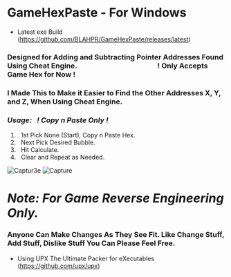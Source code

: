 # GameHexPaste - For Windows
* Latest exe Build (https://github.com/BLAHPR/GameHexPaste/releases/latest)
### Designed for Adding and Subtracting Pointer Addresses Found Using Cheat Engine. &nbsp;&nbsp;&nbsp;&nbsp;&nbsp;&nbsp;&nbsp;&nbsp;&nbsp;&nbsp;&nbsp;&nbsp;&nbsp;&nbsp;&nbsp;&nbsp;&nbsp;&nbsp;&nbsp;&nbsp;&nbsp;&nbsp;&nbsp;&nbsp;&nbsp;&nbsp;&nbsp;&nbsp;&nbsp;&nbsp;&nbsp;&nbsp;&nbsp;&nbsp;&nbsp;&nbsp;&nbsp;&nbsp;&nbsp;&nbsp;&nbsp;&nbsp;&nbsp;&nbsp;&nbsp;&nbsp; ! Only Accepts Game Hex for Now !
### I Made This to Make it Easier to Find the Other Addresses X, Y, and Z, When Using Cheat Engine. 
### *Usage: &nbsp; ! Copy n Paste Only !*
1. &nbsp; 1st Pick None (Start), Copy n Paste Hex.
2. &nbsp; Next Pick Desired Bubble.
3. &nbsp; Hit Calculate.
4. &nbsp; Clear and Repeat as Needed.

![Captur3e](https://github.com/user-attachments/assets/8eb4fae8-a92c-4f78-8a5a-3f16c6afc421)
![Capture](https://github.com/user-attachments/assets/8b2f4c20-4b0b-45f0-8b59-369b9f447cb9)

# *Note: For Game Reverse Engineering Only.*
### Anyone Can Make Changes As They See Fit. Like Change Stuff, Add Stuff, Dislike Stuff You Can Please Feel Free.
* Using UPX The Ultimate Packer for eXecutables (https://github.com/upx/upx)
